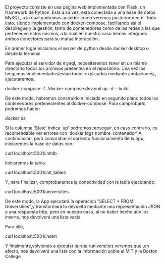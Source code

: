 El proyecto consiste en una página web implementada con Flask, un framework de Python. Esta a su vez, esta conectada a una base de datos MySQL,
a la cual podremos acceder como veremos posteriormente. Todo esto, siendo implementado con docker-compose, facilitando así el despliegue y la gestión,
tanto de contenedores como de las redes a las que pertenecen estos mismos, a la cual en nuestro caso hemos integrado ambos conectores para su mutua interacción .

En primer lugar iniciamos el server de python desde docker desktop o desde la terminal

Para ejecutar el servidor de mysql, necesitaremos tener en un mismo directorio todos los archivos presentes en el repositorio. Una vez los tengamos implementados(están todos explicados
mediante anotaciones), ejecutaremos:

docker-compose -f ./docker-compose.dev.yml up -d --build 

De este modo, habremos construido e iniciado en segundo plano todos los contenedores pertenecientes al docker-compose.
Para comprobarlo, podremos hacer:

docker ps

Si la columna 'State' indica 'up' podremos proseguir, en caso contrario, es recomendable ver errores con 'docker logs nombre_contenedor'
A continuación, para comprobar el correcto funcionamiento de la app, iniciaremos la base de datos con:

curl localhost:5001/initdb 

Iniciaremos la tabla:

curl localhost:5001/init_tables

Y, para finalizar, comprobaremos la conectividad con la tabla ejecutando:

curl localhost:5001/universities

De este modo, la App ejecutará la operacion "SELECT * FROM Universities",y transformará lo devuelto mediante una representación JSON a una respuesta http,
pero en nuestro caso, al no haber hecho aún los inserts, nos devolverá una lista vacía.

Para ello, 

curl localhost:5001/insert

Y finalmente,volviendo a ejecutar la ruta /universities veremos que ,en efecto, nos devolverá una lista con la información sobre el MIT y la Boston College.

